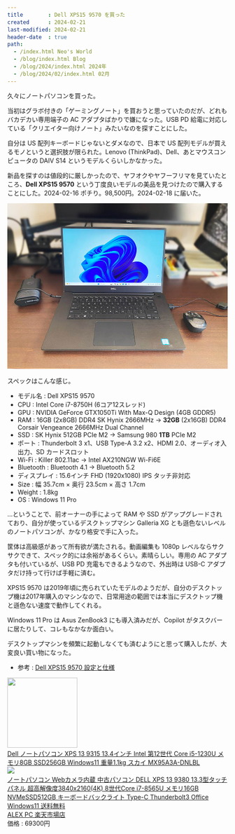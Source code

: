 ```yaml
---
title        : Dell XPS15 9570 を買った
created      : 2024-02-21
last-modified: 2024-02-21
header-date  : true
path:
  - /index.html Neo's World
  - /blog/index.html Blog
  - /blog/2024/index.html 2024年
  - /blog/2024/02/index.html 02月
---
```


久々にノートパソコンを買った。

当初はグラボ付きの「ゲーミングノート」を買おうと思っていたのだが、どれもバカデカい専用端子の AC アダプタばかりで嫌になった。USB PD 給電に対応している「クリエイター向けノート」みたいなのを探すことにした。

自分は US 配列キーボードじゃないとダメなので、日本で US 配列モデルが買えるモノというと選択肢が限られた。Lenovo (ThinkPad)、Dell、あとマウスコンピュータの DAIV S14 というモデルくらいしかなかった。

新品を探すのは値段的に厳しかったので、ヤフオクやヤフーフリマを見ていたところ、**Dell XPS15 9570** という丁度良いモデルの美品を見つけたので購入することにした。2024-02-16 ポチり。98,500円。2024-02-18 に届いた。

![Dell XPS15 9570](./21-01-01.jpg)

スペックはこんな感じ。

- モデル名 : Dell XPS15 9570
- CPU : Intel Core i7-8750H (6コア12スレッド)
- GPU : NVIDIA GeForce GTX1050Ti With Max-Q Design (4GB GDDR5)
- RAM : 16GB (2x8GB) DDR4 SK Hynix 2666MHz → **32GB** (2x16GB) DDR4 Corsair Vengeance 2666MHz Dual Channel
- SSD : SK Hynix 512GB PCIe M2 → Samsung 980 **1TB** PCIe M2
- ポート : Thunderbolt 3 x1、USB Type-A 3.2 x2、HDMI 2.0、オーディオ入出力、SD カードスロット
- Wi-Fi : Killer 802.11ac → Intel AX210NGW Wi-Fi6E
- Bluetooth : Bluetooth 4.1 → Bluetooth 5.2
- ディスプレイ : 15.6インチ FHD (1920x1080) IPS タッチ非対応
- Size : 幅 35.7cm × 奥行 23.5cm × 高さ 1.7cm
- Weight : 1.8kg
- OS : Windows 11 Pro

…ということで、前オーナーの手によって RAM や SSD がアップグレードされており、自分が使っているデスクトップマシン Galleria XG とも遜色ないレベルのノートパソコンが、かなり格安で手に入った。

筐体は高級感があって所有欲が満たされる。動画編集も 1080p レベルならサクサクできて、スペック的には余裕があるくらい。素晴らしい。専用の AC アダプタも付いているが、USB PD 充電もできるようなので、外出時は USB-C アダプタだけ持って行けば手軽に済む。

XPS15 9570 は2019年頃に売られていたモデルのようだが、自分のデスクトップ機は2017年購入のマシンなので、日常用途の範囲では本当にデスクトップ機と遜色ない速度で動作してくれる。

Windows 11 Pro は Asus ZenBook3 にも導入済みだが、Copilot がタスクバーに居たりして、コレもなかなか面白い。

デスクトップマシンを頻繁に起動しなくても済むようにと思って購入したが、大変良い買い物になった。

- 参考 : [Dell XPS15 9570 設定と仕様](https://dl.dell.com/topicspdf/xps-15-9570-laptop_specifications_ja-jp.pdf)

<div class="ad-amazon">
  <div class="ad-amazon-image">
    <a href="https://www.amazon.co.jp/dp/B0CG1CS96W?tag=neos21-22&amp;linkCode=osi&amp;th=1&amp;psc=1">
      <img src="https://m.media-amazon.com/images/I/5196eAoMgkL._SL160_.jpg" width="160" height="160">
    </a>
  </div>
  <div class="ad-amazon-info">
    <div class="ad-amazon-title">
      <a href="https://www.amazon.co.jp/dp/B0CG1CS96W?tag=neos21-22&amp;linkCode=osi&amp;th=1&amp;psc=1">Dell ノートパソコン XPS 13 9315 13.4インチ Intel 第12世代 Core i5-1230U メモリ8GB SSD256GB Windows11 重量1.1kg スカイ MX95A3A-DNLBL</a>
    </div>
  </div>
</div>

<div class="ad-rakuten">
  <div class="ad-rakuten-image">
    <a href="https://hb.afl.rakuten.co.jp/hgc/g00qeqn2.waxyc82f.g00qeqn2.waxyd944/?pc=https%3A%2F%2Fitem.rakuten.co.jp%2Fpc-bank%2Fkk2718%2F&amp;m=http%3A%2F%2Fm.rakuten.co.jp%2Fpc-bank%2Fi%2F10014143%2F">
      <img src="https://thumbnail.image.rakuten.co.jp/@0_mall/pc-bank/cabinet/10017022/imgrc0180061762.jpg?_ex=128x128">
    </a>
  </div>
  <div class="ad-rakuten-info">
    <div class="ad-rakuten-title">
      <a href="https://hb.afl.rakuten.co.jp/hgc/g00qeqn2.waxyc82f.g00qeqn2.waxyd944/?pc=https%3A%2F%2Fitem.rakuten.co.jp%2Fpc-bank%2Fkk2718%2F&amp;m=http%3A%2F%2Fm.rakuten.co.jp%2Fpc-bank%2Fi%2F10014143%2F">ノートパソコン Webカメラ内蔵 中古パソコン DELL XPS 13 9380 13.3型タッチパネル 超高解像度3840x2160(4K) 8世代Core i7-8565U メモリ16GB NVMeSSD512GB キーボードバックライト Type-C Thunderbolt3 Office Windows11 送料無料</a>
    </div>
    <div class="ad-rakuten-shop">
      <a href="https://hb.afl.rakuten.co.jp/hgc/g00qeqn2.waxyc82f.g00qeqn2.waxyd944/?pc=https%3A%2F%2Fwww.rakuten.co.jp%2Fpc-bank%2F&amp;m=http%3A%2F%2Fm.rakuten.co.jp%2Fpc-bank%2F">ALEX PC 楽天市場店</a>
    </div>
    <div class="ad-rakuten-price">価格 : 69300円</div>
  </div>
</div>
